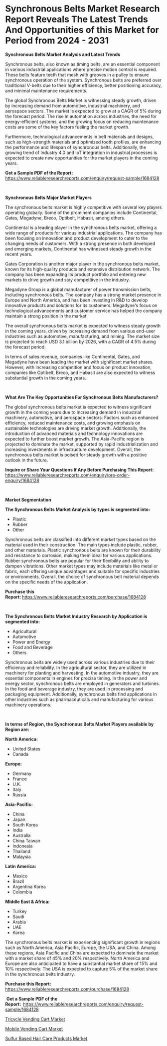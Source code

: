 <p><h1>Synchronous Belts Market Research Report Reveals The Latest Trends And Opportunities of this Market for Period from 2024 - 2031</h1></p><p><strong>Synchronous Belts Market Analysis and Latest Trends</strong></p>
<p><p>Synchronous belts, also known as timing belts, are an essential component in various industrial applications where precise motion control is required. These belts feature teeth that mesh with grooves in a pulley to ensure synchronous operation of the system. Synchronous belts are preferred over traditional V-belts due to their higher efficiency, better positioning accuracy, and minimal maintenance requirements.</p><p>The global Synchronous Belts Market is witnessing steady growth, driven by increasing demand from automotive, industrial machinery, and aerospace sectors. The market is expected to grow at a CAGR of 5% during the forecast period. The rise in automation across industries, the need for energy-efficient systems, and the growing focus on reducing maintenance costs are some of the key factors fueling the market growth.</p><p>Furthermore, technological advancements in belt materials and designs, such as high-strength materials and optimized tooth profiles, are enhancing the performance and lifespan of synchronous belts. Additionally, the growing trend of Industry 4.0 and IoT integration in industrial processes is expected to create new opportunities for the market players in the coming years.</p></p>
<p><strong>Get a Sample PDF of the Report:&nbsp;</strong> <a href="https://www.reliableresearchreports.com/enquiry/request-sample/1684128">https://www.reliableresearchreports.com/enquiry/request-sample/1684128</a></p>
<p>&nbsp;</p>
<p><strong>Synchronous Belts Major Market Players</strong></p>
<p><p>The synchronous belts market is highly competitive with several key players operating globally. Some of the prominent companies include Continental, Gates, Megadyne, Breco, Optibelt, Habasit, among others.</p><p>Continental is a leading player in the synchronous belts market, offering a wide range of products for various industrial applications. The company has been focusing on innovation and product development to cater to the changing needs of customers. With a strong presence in both developed and emerging markets, Continental has witnessed steady growth in the recent years.</p><p>Gates Corporation is another major player in the synchronous belts market, known for its high-quality products and extensive distribution network. The company has been expanding its product portfolio and entering new markets to drive growth and stay competitive in the industry.</p><p>Megadyne Group is a global manufacturer of power transmission belts, including synchronous belts. The company has a strong market presence in Europe and North America, and has been investing in R&D to develop innovative products and solutions for its customers. Megadyne's focus on technological advancements and customer service has helped the company maintain a strong position in the market.</p><p>The overall synchronous belts market is expected to witness steady growth in the coming years, driven by increasing demand from various end-user industries such as automotive, manufacturing, and mining. The market size is projected to reach USD 3.1 billion by 2026, with a CAGR of 4.5% during the forecast period.</p><p>In terms of sales revenue, companies like Continental, Gates, and Megadyne have been leading the market with significant market shares. However, with increasing competition and focus on product innovation, companies like Optibelt, Breco, and Habasit are also expected to witness substantial growth in the coming years.</p></p>
<p>&nbsp;</p>
<p><strong>What Are The Key Opportunities For Synchronous Belts Manufacturers?</strong></p>
<p><p>The global synchronous belts market is expected to witness significant growth in the coming years due to increasing demand in industrial machinery, automotive, and aerospace sectors. Factors such as enhanced efficiency, reduced maintenance costs, and growing emphasis on sustainable technologies are driving market growth. Additionally, the introduction of advanced materials and technology innovations are expected to further boost market growth. The Asia-Pacific region is projected to dominate the market, supported by rapid industrialization and increasing investments in infrastructure development. Overall, the synchronous belts market is poised for steady growth with a positive outlook in the future.</p></p>
<p><strong>Inquire or Share Your Questions If Any Before Purchasing This Report:</strong> <a href="https://www.reliableresearchreports.com/enquiry/pre-order-enquiry/1684128">https://www.reliableresearchreports.com/enquiry/pre-order-enquiry/1684128</a></p>
<p>&nbsp;</p>
<p><strong>Market Segmentation</strong></p>
<p><strong>The Synchronous Belts Market Analysis by types is segmented into:</strong></p>
<p><ul><li>Plastic</li><li>Rubber</li><li>Other</li></ul></p>
<p><p>Synchronous belts are classified into different market types based on the material used in their construction. The main types include plastic, rubber, and other materials. Plastic synchronous belts are known for their durability and resistance to corrosion, making them ideal for various applications. Rubber synchronous belts are popular for their flexibility and ability to dampen vibrations. Other market types may include materials like metal or fabric, each offering unique advantages and suitable for specific industries or environments. Overall, the choice of synchronous belt material depends on the specific needs of the application.</p></p>
<p><strong>Purchase this Report:&nbsp;</strong><a href="https://www.reliableresearchreports.com/purchase/1684128">https://www.reliableresearchreports.com/purchase/1684128</a></p>
<p>&nbsp;</p>
<p><strong>The Synchronous Belts Market Industry Research by Application is segmented into:</strong></p>
<p><ul><li>Agricultural</li><li>Automotive</li><li>Power and Energy</li><li>Food and Beverage</li><li>Others</li></ul></p>
<p><p>Synchronous belts are widely used across various industries due to their efficiency and reliability. In the agricultural sector, they are utilized in machinery for planting and harvesting. In the automotive industry, they are essential components in engines for precise timing. In the power and energy sector, synchronous belts are employed in generators and turbines. In the food and beverage industry, they are used in processing and packaging equipment. Additionally, synchronous belts find applications in other industries such as pharmaceuticals and manufacturing for various machinery operations.</p></p>
<p>&nbsp;</p>
<p><strong>In terms of Region, the Synchronous Belts Market Players available by Region are:</strong></p>
<p>
    <p> <strong> North America: </strong>
        <ul>
            <li>United States</li>
            <li>Canada</li>
        </ul>
        </p> 
    <p> <strong> Europe: </strong>
        <ul>
            <li>Germany</li>
            <li>France</li>
            <li>U.K.</li>
            <li>Italy</li>
            <li>Russia</li>
        </ul>
        </p> 
    <p> <strong> Asia-Pacific: </strong>
        <ul>
            <li>China</li>
            <li>Japan</li>
            <li>South Korea</li>
            <li>India</li>
            <li>Australia</li>
            <li>China Taiwan</li>
            <li>Indonesia</li>
            <li>Thailand</li>
            <li>Malaysia</li>
        </ul>
        </p> 
    <p> <strong> Latin America: </strong>
        <ul>
            <li>Mexico</li>
            <li>Brazil</li>
            <li>Argentina Korea</li>
            <li>Colombia</li>
        </ul>
        </p> 
    <p> <strong> Middle East & Africa: </strong>
        <ul>
            <li>Turkey</li>
            <li>Saudi</li>
            <li>Arabia</li>
            <li>UAE</li>
            <li>Korea</li>
        </ul>
    </p>
    </p>
<p><p>The synchronous belts market is experiencing significant growth in regions such as North America, Asia Pacific, Europe, the USA, and China. Among these regions, Asia Pacific and China are expected to dominate the market with a market share of 45% and 20% respectively. North America and Europe are also anticipated to have a substantial market share of 15% and 10% respectively. The USA is expected to capture 5% of the market share in the synchronous belts industry.</p></p>
<p><strong>Purchase this Report: </strong><a href="https://www.reliableresearchreports.com/purchase/1684128">https://www.reliableresearchreports.com/purchase/1684128</a></p>
<p>&nbsp;<strong>Get a Sample PDF of the Report:&nbsp;&nbsp;</strong><a href="https://www.reliableresearchreports.com/enquiry/request-sample/1684128">https://www.reliableresearchreports.com/enquiry/request-sample/1684128</a></p>
<p><strong></strong></p>
<p><p><a href="https://view.publitas.com/reportprime-1/tricycle-vending-cart-market-offer-valuable-insights-into-market-size-market-share-market-trends-and-projections-spanning-from-2023-to-2030/">Tricycle Vending Cart Market</a></p><p><a href="https://view.publitas.com/reportprime-1/mobile-vending-cart-market-size-reflecting-a-forecast-till-2030-market-by-type-by-application-and-by-geography/">Mobile Vending Cart Market</a></p><p><a href="https://view.publitas.com/reportprime-1/sulfur-based-hair-care-products-market-size-growing-and-forecasted-for-period-from-2023-2030-and-provides-complete-market-analysis-of-this-market/">Sulfur Based Hair Care Products Market</a></p></p>